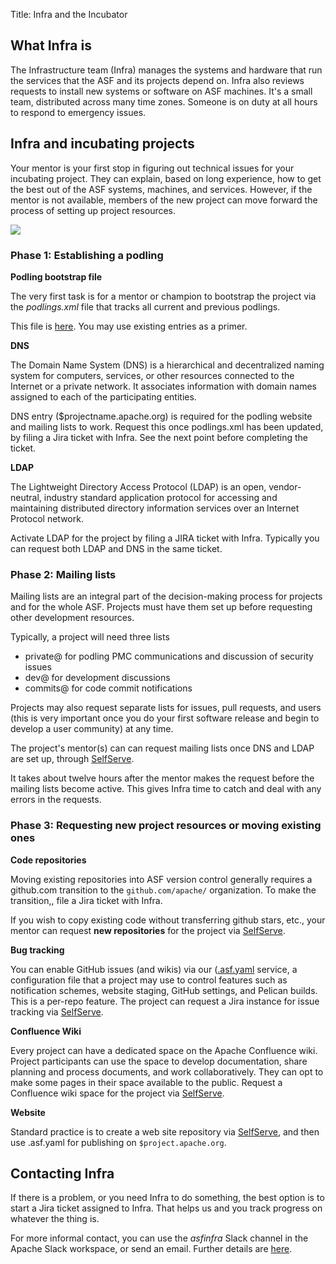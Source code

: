 Title: Infra and the Incubator

## What Infra is

The Infrastructure team (Infra) manages the systems and hardware that run the services that the ASF and its projects depend on. Infra also reviews requests to install new systems or software on ASF machines. It's a small team, distributed across many time zones. Someone is on duty at all hours to respond to emergency issues.

## Infra and incubating projects

Your mentor is your first stop in figuring out technical issues for your incubating project. They can explain, based on long experience, how to get the best out of the ASF systems, machines, and services. However, if the mentor is not available, members of the new project can move forward the process of setting up project resources.

<img src="https://cwiki.apache.org/confluence/rest/gliffy/1.0/embeddedDiagrams/7df21120-01db-421e-bb47-353b7977097a.png" />

### Phase 1: Establishing a podling

**Podling bootstrap file**

The very first task is for a mentor or champion to bootstrap the project via the _podlings.xml_ file that tracks all current and previous podlings.

This file is <a href="https://svn.apache.org/repos/asf/incubator/public/trunk/content/podlings.xml" target="_blank">here</a>. You may use existing entries as a primer.

**DNS**

The Domain Name System (DNS) is a hierarchical and decentralized naming system for computers, services, or other resources connected to the Internet or a private network. It associates information with domain names assigned to each of the participating entities.

DNS entry ($projectname.apache.org) is required for the podling website and mailing lists to work. Request this once podlings.xml has been updated, by filing a Jira ticket with Infra. See the next point before completing the ticket.

**LDAP**

The Lightweight Directory Access Protocol (LDAP) is an open, vendor-neutral, industry standard application protocol for accessing and maintaining distributed directory information services over an Internet Protocol network.

Activate LDAP for the project by filing a JIRA ticket with Infra. Typically you can request both LDAP and DNS in the same ticket.

### Phase 2: Mailing lists

Mailing lists are an integral part of the decision-making process for projects and for the whole ASF. Projects must have them set up before requesting other development resources.

Typically, a project will need three lists

  - private@ for podling PMC communications and discussion of security issues
  - dev@ for development discussions
  - commits@ for code commit notifications

Projects may also request separate lists for issues, pull requests, and users (this is very important once you do your first software release and begin to develop a user community) at any time.

The project's mentor(s) can can request mailing lists once DNS and LDAP are set up, through <a href="https://selfserve.apache.org/" target="_blank">SelfServe</a>.

It takes about twelve hours after the mentor makes the request before the mailing lists become active. This gives Infra time to catch and deal with any errors in the requests.

### Phase 3: Requesting new project resources or moving existing ones

**Code repositories**

Moving existing repositories into ASF version control generally requires a github.com transition to the `github.com/apache/` organization. To make the transition,, file a Jira ticket with Infra.

If you wish to copy existing code without transferring github stars, etc., your mentor can request **new repositories** for the project via <a href="https://selfserve.apache.org/" target="_blank">SelfServe</a>.


**Bug tracking**

You can enable GitHub issues (and wikis) via our (<a href="https://cwiki.apache.org/confluence/display/INFRA/git+-+.asf.yaml+features" target="_blank">.asf.yaml</a> service, a configuration file that a project may use to control features such as notification schemes, website staging, GitHub settings, and Pelican builds. This is a per-repo feature. The project can request a Jira instance for issue tracking via <a href="https://selfserve.apache.org/" target="_blank">SelfServe</a>.

**Confluence Wiki**

Every project can have a dedicated space on the Apache Confluence wiki. Project participants can use the space to develop documentation, share planning and process documents, and work collaboratively. They can opt to make some pages in their space available to the public. Request a Confluence wiki space for the project via <a href="https://selfserve.apache.org/" target="_blank">SelfServe</a>.

**Website**

Standard practice is to create a web site repository via <a href="https://selfserve.apache.org/" target="_blank_">SelfServe</a>, and then use .asf.yaml for publishing on `$project.apache.org`.

## Contacting Infra

If there is a problem, or you need Infra to do something, the best option is to start a Jira ticket assigned to Infra. That helps us and you track progress on whatever the thing is.

For more informal contact, you can use the _asfinfra_ Slack channel in the Apache Slack workspace, or send an email. Further details are [here](contact.html).
